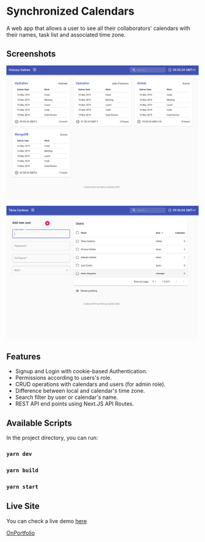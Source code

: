 # Synchronized Calendars

A web app that allows a user to see all their collaborators' calendars with their names, task list and associated time zone.

## Screenshots

![Desktop Preview](desktop-preview.jpg)

![Users dashboard](users.jpg)

## Features

- Signup and Login with cookie-based Authentication.
- Permissions according to users's role.
- CRUD operations with calendars and users (for admin role).
- Difference between local and calendar's time zone.
- Search filter by user or calendar's name.
- REST API end points using Next.JS API Routes.

## Available Scripts

In the project directory, you can run:

### `yarn dev`

### `yarn build`

### `yarn start`

## Live Site
You can check a live demo [here](https://sync-calendar.vercel.app/)

[OnPortfolio](https://front-end-portfolio.vercel.app/)
